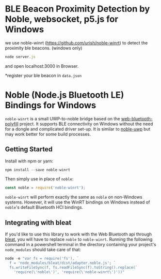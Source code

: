 # BLE Beacon Proximity Detection by Noble, websocket, p5.js for Windows

we use noble-winrt (https://github.com/urish/noble-winrt) to detect the proximity ble beacons. (windows only)

```javascript
node server.js
```
and open localhost:3000 in Browser.

*register your ble beacon in `data.json`

# Noble (Node.js Bluetooth LE) Bindings for Windows

`noble-winrt` is a small UWP-to-noble bridge based on the [web-bluetooth-polyfill](https://github.com/urish/web-bluetooth-polyfill) project. It supports BLE connectivity on Windows without the need for a dongle and complicated driver set-up. It is similar to [noble-uwp](https://github.com/jasongin/noble-uwp) but may work better for some build processes. 


## Getting Started

Install with npm or yarn:
```javascript
npm install --save noble-winrt
```
Then simply use in place of `noble`:
```javascript
const noble = require('noble-winrt');
```

`noble-winrt` will perform exactly the same as `noble` on non-Windows systems. However, it will use the WinRT bindings on Windows instead of `noble`'s default Bluetooth HCI bindings.

## Integrating with bleat

If you'd like to use this library to work with the Web Bluetooth api through [bleat](https://github.com/thegecko/bleat), you will have to replace `noble` to `noble-winrt`. Running the following command in a powershell terminal in the directory containing your project's `node_modules` should take care of that:

```powershell
node -e "var fs = require('fs'), `
  f = 'node_modules/bleat/dist/adapter.noble.js'; `
  fs.writeFileSync(f, fs.readFileSync(f).toString().replace(`
    'require(\'noble\')', 'require(\'noble-winrt\')'))"
```
